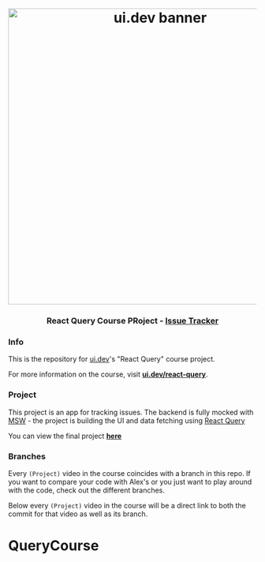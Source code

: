 <h1 align="center">
  <a href="https://ui.dev">
    <img
      src="https://ui.dev/images/ambitious-banner-dark.jpg"
      alt="ui.dev banner" width="600" />
  </a>
  <br />
</h1>

<h3 align="center">React Query Course PRoject - <a href="https://react-query-issue-tracker.ui.dev">Issue Tracker</a></h3>

### Info

This is the repository for [ui.dev](https://ui.dev)'s "React Query" course project.

For more information on the course, visit **[ui.dev/react-query](https://ui.dev/react-query)**.

### Project

This project is an app for tracking issues. The backend is fully mocked with [MSW](https://mswjs.io) - the project is building the UI and data fetching using [React Query](https://react-query.tanstack.com)

You can view the final project **[here](https://react-query-issue-tracker.ui.dev)**

### Branches

Every `(Project)` video in the course coincides with a branch in this repo. If you want to compare your code with Alex's or you just want to play around with the code, check out the different branches.

Below every `(Project)` video in the course will be a direct link to both the commit for that video as well as its branch.
# QueryCourse

